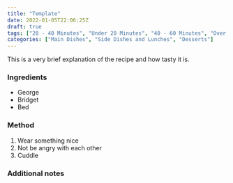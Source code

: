 ```yaml
---
title: "Template"
date: 2022-01-05T22:06:25Z
draft: true
tags: ["20 - 40 Minutes", "Under 20 Minutes", "40 - 60 Minutes", "Over An Hour", "Serves - "]
categories: ["Main Dishes", "Side Dishes and Lunches", "Desserts"]
---
```

This is a very brief explanation of the recipe and how tasty it is.

### Ingredients
* George
* Bridget
* Bed

### Method
1. Wear something nice
2. Not be angry with each other
3. Cuddle

### Additional notes


